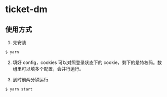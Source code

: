 # ticket-dm

## 使用方式

1. 先安装
```bash
$ yarn
```

2. 填好 config，cookies 可以对照登录状态下的 cookie，剩下的是特权码。数组里可以填多个配置，会并行运行。

3. 到时前两分钟运行
```bash
$ yarn start
```
